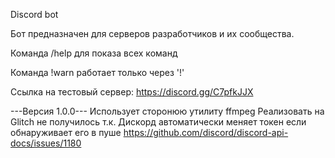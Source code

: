 Discord bot

Бот предназначен для серверов разработчиков и их сообщества.

Команда /help для показа всех команд

Команда !warn работает только через '!'

Ссылка на тестовый сервер: https://discord.gg/C7pfkJJX

---Версия 1.0.0---
Использует сторонюю утилиту ffmpeg
Реализовать на Glitch не получилось т.к. Дискорд автоматически меняет токен если обнаруживает его в пуше https://github.com/discord/discord-api-docs/issues/1180
